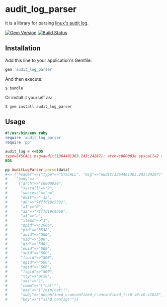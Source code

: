 # audit_log_parser

It is a library for parsing [linux's audit log](https://github.com/linux-audit/audit-documentation/wiki).

[![Gem Version](https://badge.fury.io/rb/audit_log_parser.svg)](http://badge.fury.io/rb/audit_log_parser)
[![Build Status](https://travis-ci.org/winebarrel/audit_log_parser.svg?branch=master)](https://travis-ci.org/winebarrel/audit_log_parser)

## Installation

Add this line to your application's Gemfile:

```ruby
gem 'audit_log_parser'
```

And then execute:

    $ bundle

Or install it yourself as:

    $ gem install audit_log_parser

## Usage

```ruby
#!/usr/bin/env ruby
require 'audit_log_parser'
require 'pp'

audit_log = <<EOS
type=SYSCALL msg=audit(1364481363.243:24287): arch=c000003e syscall=2 success=no exit=-13 a0=7fffd19c5592 a1=0 a2=7fffd19c4b50 a3=a items=1 ppid=2686 pid=3538 auid=500 uid=500 gid=500 euid=500 suid=500 fsuid=500 egid=500 sgid=500 fsgid=500 tty=pts0 ses=1 comm="cat" exe="/bin/cat" subj=unconfined_u:unconfined_r:unconfined_t:s0-s0:c0.c1023 key="sshd_config"
EOS

pp AuditLogParser.parse(data)
#=> {"header"=>{"type"=>"SYSCALL", "msg"=>"audit(1364481363.243:24287)"},
#    "body"=>
#     {"arch"=>"c000003e",
#      "syscall"=>"2",
#      "success"=>"no",
#      "exit"=>"-13",
#      "a0"=>"7fffd19c5592",
#      "a1"=>"0",
#      "a2"=>"7fffd19c4b50",
#      "a3"=>"a",
#      "items"=>"1",
#      "ppid"=>"2686",
#      "pid"=>"3538",
#      "auid"=>"500",
#      "uid"=>"500",
#      "gid"=>"500",
#      "euid"=>"500",
#      "suid"=>"500",
#      "fsuid"=>"500",
#      "egid"=>"500",
#      "sgid"=>"500",
#      "fsgid"=>"500",
#      "tty"=>"pts0",
#      "ses"=>"1",
#      "comm"=>"\"cat\"",
#      "exe"=>"\"/bin/cat\"",
#      "subj"=>"unconfined_u:unconfined_r:unconfined_t:s0-s0:c0.c1023",
#      "key"=>"\"sshd_config\""}}
```

